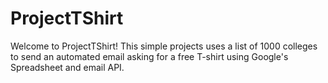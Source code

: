 # ProjectTShirt
Welcome to ProjectTShirt! This simple projects uses a list of 1000 colleges to send an automated email asking for a free T-shirt
using Google's Spreadsheet and email API.
